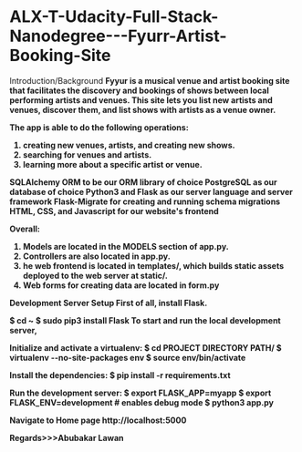 # ALX-T-Udacity-Full-Stack-Nanodegree---Fyurr-Artist-Booking-Site

Introduction/Background <b>
Fyyur is a musical venue and artist booking site that facilitates the discovery and bookings of shows between local performing artists and venues. This site lets you list new artists and venues, discover them, and list shows with artists as a venue owner.

The app is able to do the following operations:

1) creating new venues, artists, and creating new shows.
2) searching for venues and artists.
3) learning more about a specific artist or venue.

SQLAlchemy ORM to be our ORM library of choice
PostgreSQL as our database of choice
Python3 and Flask as our server language and server framework
Flask-Migrate for creating and running schema migrations
HTML, CSS, and Javascript for our website's frontend

Overall:

1) Models are located in the MODELS section of app.py.
2) Controllers are also located in app.py.
3) he web frontend is located in templates/, which builds static assets deployed to the web server at static/.
4) Web forms for creating data are located in form.py

Development Server Setup
First of all, install Flask.

$ cd ~
$ sudo pip3 install Flask
To start and run the local development server,

Initialize and activate a virtualenv:
$ cd PROJECT DIRECTORY PATH/
$ virtualenv --no-site-packages env
$ source env/bin/activate

Install the dependencies:
$ pip install -r requirements.txt

Run the development server:
$ export FLASK_APP=myapp
$ export FLASK_ENV=development # enables debug mode
$ python3 app.py

Navigate to Home page http://localhost:5000

Regards>>>Abubakar Lawan

